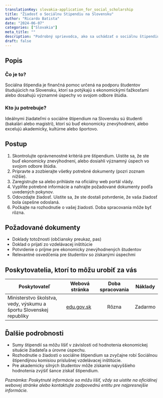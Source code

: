 ```yaml
---
translationKey: slovakia-application_for_social_scholarship
title: "Žiadosť o Sociálnu Stipendiu na Slovensku"
author: "Ricardo Batista"
date: "2024-06-07"
categories: ["Slovakia"]
meta_title: ""
description: "Podrobný sprievodca, ako sa uchádzať o sociálnu štipendiu na Slovensku."
draft: false
---
```


## Popis
### Čo je to?
Sociálna štipendia je finančná pomoc určená na podporu študentov študujúcich na Slovensku, ktorí sa potýkajú s ekonomickými ťažkosťami alebo dosahujú významné úspechy vo svojom odbore štúdia.

### Kto ju potrebuje?
Ideálnymi žiadateľmi o sociálne štipendium na Slovensku sú študenti (bakalári alebo magistri), ktorí sú buď ekonomicky znevýhodnení, alebo excelujú akademicky, kultúrne alebo športovo.

## Postup
1. Skontrolujte oprávnenostné kritériá pre štipendium. Uistite sa, že ste buď ekonomicky znevýhodnení, alebo dosiahli významný úspech vo svojom odbore štúdia.
2. Pripravte a zozbierajte všetky potrebné dokumenty (pozri zoznam nižšie).
3. Zaregistrujte sa alebo prihláste na oficiálny web portál vlády.
4. Vyplňte potrebné informácie a nahrajte požadované dokumenty podľa uvedených pokynov.
5. Odovzdajte žiadosť. Uistite sa, že ste dostali potvrdenie, že vaša žiadosť bola úspešne odoslaná.
6. Počkajte na rozhodnutie o vašej žiadosti. Doba spracovania môže byť rôzna.

## Požadované dokumenty
- Doklady totožnosti (občiansky preukaz, pas)
- Doklad o prijatí zo vzdelávacej inštitúcie
- Potvrdenie o príjme pre ekonomicky znevýhodnených študentov
- Relevantné osvedčenia pre študentov so získanými úspechmi

## Poskytovatelia, ktorí to môžu urobiť za vás

| Poskytovateľ   |     Webová stránka              |     Doba spracovania    |       Náklady      |
| --------------- | ---------------------------- |  :-------------: | :-------------: |
| Ministerstvo školstva, vedy, výskumu a športu Slovenskej republiky |  [edu.gov.sk](https://www.minedu.sk/)  |      Rôzna      |        Zadarmo       |

## Ďalšie podrobnosti
- Sumy štipendií sa môžu líšiť v závislosti od hodnotenia ekonomickej situácie žiadateľa a úrovne úspechu.
- Rozhodnutie o žiadosti o sociálne štipendium sa zvyčajne robí Sociálnou štipendijnou komisiou príslušnej vzdelávacej inštitúcie.
- Pre akademicky silných študentov môže získanie najvyššieho hodnotenia zvýšiť šance získať štipendium.

_Poznámka: Poskytnuté informácie sa môžu líšiť, vždy sa uistite na oficiálnej webovej stránke alebo kontaktujte zodpovednú entitu pre najpresnejšie informácie._